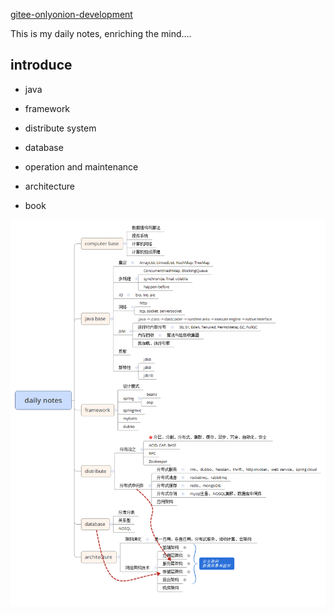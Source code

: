 
[gitee-onlyonion-development](https://gitee.com/onlyonion/development "hello") 

This is my daily notes, enriching the mind....

## introduce

*	java

*	framework

*	distribute system

*	database

*	operation and maintenance

*	architecture

*	book


![daily-notes.png](./00-base/img/daily-notes.png "daily-notes.png") 

